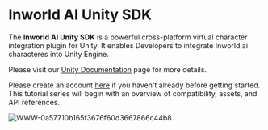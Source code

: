 # Inworld AI Unity SDK

The **Inworld AI Unity SDK** is a powerful cross-platform virtual character integration plugin for Unity. It enables Developers to integrate Inworld.ai characteres into Unity Engine.

Please visit our [Unity Documentation](https://docs.inworld.ai/docs/tutorial-integrations/Unity/) page for more details.


Please create an account [here](https://studio.inworld.ai/signup) if you haven't already before getting started.
This tutorial series will begin with an overview of compatibility, assets, and API references.

![WWW-0a57710b165f3676f60d3667866c44b8](https://user-images.githubusercontent.com/123405577/219526213-97716f93-3b24-41c6-9890-2ea42c22faf2.gif)

